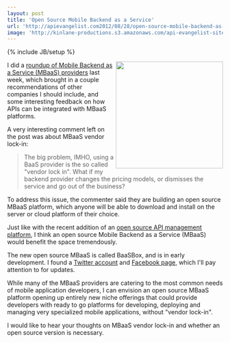```yaml
---
layout: post
title: 'Open Source Mobile Backend as a Service'
url: 'http://apievangelist.com2012/08/28/open-source-mobile-backend-as-a-service/'
image: 'http://kinlane-productions.s3.amazonaws.com/api-evangelist-site/blog/Mobile Backend as a Service.png'
---
```

{% include JB/setup %}
<p>
     <img src="https://s3.amazonaws.com/kinlane-productions/mobile-backend-as-a-service/Mobile+Backend+as+a+Service.png"  width="250" align="right" />I did a <a title="roundup of Mobile Backend as a Service (MBaaS) providers" href="/2012/08/22/mobile-backend-as-a-service-roundup-and-the-future-of-web-apis/">roundup of Mobile Backend as a Service (MBaaS) providers</a> last week, which brought in a couple recommendations of other companies I should include, and some interesting feedback on how APIs can be integrated with MBaaS platforms.
</p>
<p>
     A very interesting comment left on the post was about MBaaS vendor lock-in:
</p>
<blockquote>
     The big problem, IMHO, using a BaaS provider is the so called "vendor lock in". What if my backend provider changes the pricing models, or dismisses the service and go out of the business?
</blockquote>
<p>
     To address this issue, the commenter said they are building an open source MBaaS platform, which anyone will be able to download and install on the server or cloud platform of their choice.
</p>
<p>
     Just like with the recent addition of an <a title="open source api management platform" href="http://apievangelist.com/2012/06/19/the-100-open-source-api-platform-i-was-looking-for/">open source API management platform</a>, I think an open source Mobile Backend as a Service (MBaaS) would benefit the space tremendously.
</p>
<p>
     The new open source MBaaS is called BaaSBox, and is in early development. I found a <a href="https://twitter.com/baasbox">Twitter account</a> and <a href="http://www.facebook.com/BaasBox">Facebook page</a>, which I'll pay attention to for updates.
</p>
<p>
     While many of the MBaaS providers are catering to the most common needs of mobile application developers, I can envision an open source MBaaS platform opening up entirely new niche offerings that could provide developers with ready to go platforms for developing, deploying and managing very specialized mobile applications, without "vendor lock-in".  
</p>
<p>
     I would like to hear your thoughts on MBaaS vendor lock-in and whether an open source version is necessary.
</p>
